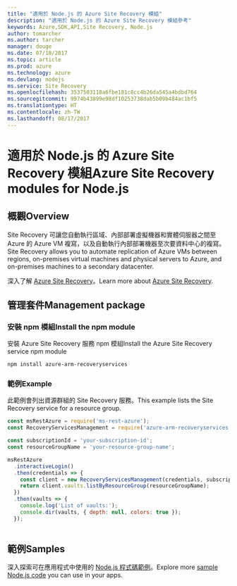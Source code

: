 ```yaml
---
title: "適用於 Node.js 的 Azure Site Recovery 模組"
description: "適用於 Node.js 的 Azure Site Recovery 模組參考"
keywords: Azure,SDK,API,Site Recovery, Node.js
author: tomarcher
ms.author: tarcher
manager: douge
ms.date: 07/18/2017
ms.topic: article
ms.prod: azure
ms.technology: azure
ms.devlang: nodejs
ms.service: Site Recovery
ms.openlocfilehash: 3537503118a6fbe181c8cc4b26da545a4bdbd764
ms.sourcegitcommit: 9974b43899e98df10253738dab5b09b484ac1bf5
ms.translationtype: HT
ms.contentlocale: zh-TW
ms.lasthandoff: 08/17/2017
---
```

# <a name="azure-site-recovery-modules-for-nodejs"></a><span data-ttu-id="c5629-104">適用於 Node.js 的 Azure Site Recovery 模組</span><span class="sxs-lookup"><span data-stu-id="c5629-104">Azure Site Recovery modules for Node.js</span></span>

## <a name="overview"></a><span data-ttu-id="c5629-105">概觀</span><span class="sxs-lookup"><span data-stu-id="c5629-105">Overview</span></span>

<span data-ttu-id="c5629-106">Site Recovery 可讓您自動執行區域、內部部署虛擬機器和實體伺服器之間至 Azure 的 Azure VM 複寫，以及自動執行內部部署機器至次要資料中心的複寫。</span><span class="sxs-lookup"><span data-stu-id="c5629-106">Site Recovery allows you to automate replication of Azure VMs between regions, on-premises virtual machines and physical servers to Azure, and on-premises machines to a secondary datacenter.</span></span>

<span data-ttu-id="c5629-107">深入了解 [Azure Site Recovery](https://docs.microsoft.com/azure/site-recovery/site-recovery-overview)。</span><span class="sxs-lookup"><span data-stu-id="c5629-107">Learn more about [Azure Site Recovery](https://docs.microsoft.com/azure/site-recovery/site-recovery-overview).</span></span>

## <a name="management-package"></a><span data-ttu-id="c5629-108">管理套件</span><span class="sxs-lookup"><span data-stu-id="c5629-108">Management package</span></span>

### <a name="install-the-npm-module"></a><span data-ttu-id="c5629-109">安裝 npm 模組</span><span class="sxs-lookup"><span data-stu-id="c5629-109">Install the npm module</span></span>

<span data-ttu-id="c5629-110">安裝 Azure Site Recovery 服務 npm 模組</span><span class="sxs-lookup"><span data-stu-id="c5629-110">Install the Azure Site Recovery service npm module</span></span>

```bash
npm install azure-arm-recoveryservices
```

### <a name="example"></a><span data-ttu-id="c5629-111">範例</span><span class="sxs-lookup"><span data-stu-id="c5629-111">Example</span></span>

<span data-ttu-id="c5629-112">此範例會列出資源群組的 Site Recovery 服務。</span><span class="sxs-lookup"><span data-stu-id="c5629-112">This example lists the Site Recovery service for a resource group.</span></span>

```javascript
const msRestAzure = require('ms-rest-azure');
const RecoveryServicesManagement = require('azure-arm-recoveryservices');

const subscriptionId = 'your-subscription-id';
const resourceGroupName = 'your-resource-group-name';

msRestAzure
  .interactiveLogin()
  .then(credentials => {
    const client = new RecoveryServicesManagement(credentials, subscriptionId);
    return client.vaults.listByResourceGroup(resourceGroupName);
  })
  .then(vaults => {
    console.log('List of vaults:');
    console.dir(vaults, { depth: null, colors: true });
  });
  
```

## <a name="samples"></a><span data-ttu-id="c5629-113">範例</span><span class="sxs-lookup"><span data-stu-id="c5629-113">Samples</span></span>

<span data-ttu-id="c5629-114">深入探索可在應用程式中使用的 [Node.js 程式碼範例](https://azure.microsoft.com/resources/samples/?platform=nodejs)。</span><span class="sxs-lookup"><span data-stu-id="c5629-114">Explore more [sample Node.js code](https://azure.microsoft.com/resources/samples/?platform=nodejs) you can use in your apps.</span></span>
